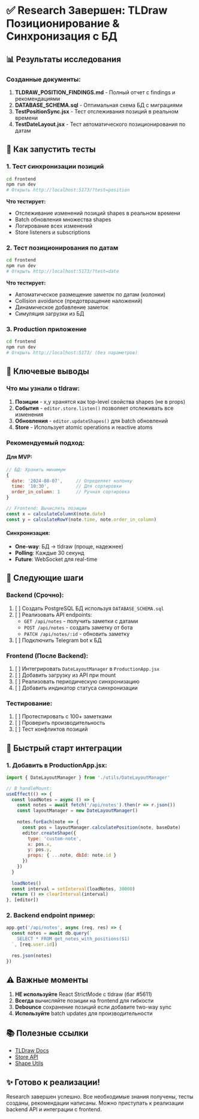 # ✅ Research Завершен: TLDraw Позиционирование & Синхронизация с БД

## 📊 Результаты исследования

### Созданные документы:
1. **TLDRAW_POSITION_FINDINGS.md** - Полный отчет с findings и рекомендациями
2. **DATABASE_SCHEMA.sql** - Оптимальная схема БД с миграциями
3. **TestPositionSync.jsx** - Тест отслеживания позиций в реальном времени
4. **TestDateLayout.jsx** - Тест автоматического позиционирования по датам

## 🚀 Как запустить тесты

### 1. Тест синхронизации позиций
```bash
cd frontend
npm run dev
# Открыть http://localhost:5173/?test=position
```

**Что тестирует:**
- Отслеживание изменений позиций shapes в реальном времени
- Batch обновления множества shapes
- Логирование всех изменений
- Store listeners и subscriptions

### 2. Тест позиционирования по датам
```bash
cd frontend
npm run dev
# Открыть http://localhost:5173/?test=date
```

**Что тестирует:**
- Автоматическое размещение заметок по датам (колонки)
- Collision avoidance (предотвращение наложений)
- Динамическое добавление заметок
- Симуляция загрузки из БД

### 3. Production приложение
```bash
cd frontend
npm run dev
# Открыть http://localhost:5173/ (без параметров)
```

## 🎯 Ключевые выводы

### Что мы узнали о tldraw:
1. **Позиции** - x,y хранятся как top-level свойства shapes (не в props)
2. **События** - `editor.store.listen()` позволяет отслеживать все изменения
3. **Обновления** - `editor.updateShapes()` для batch обновлений
4. **Store** - Использует atomic operations и reactive atoms

### Рекомендуемый подход:

#### Для MVP:
```javascript
// БД: Хранить минимум
{
  date: '2024-08-07',     // Определяет колонку
  time: '10:30',          // Для сортировки
  order_in_column: 1      // Ручная сортировка
}

// Frontend: Вычислять позиции
const x = calculateColumnX(note.date)
const y = calculateRowY(note.time, note.order_in_column)
```

#### Синхронизация:
- **One-way**: БД → tldraw (проще, надежнее)
- **Polling**: Каждые 30 секунд
- **Future**: WebSocket для real-time

## 📝 Следующие шаги

### Backend (Срочно):
1. [ ] Создать PostgreSQL БД используя `DATABASE_SCHEMA.sql`
2. [ ] Реализовать API endpoints:
   - `GET /api/notes` - получить заметки с датами
   - `POST /api/notes` - создать заметку от бота
   - `PATCH /api/notes/:id` - обновить заметку
3. [ ] Подключить Telegram bot к БД

### Frontend (После Backend):
1. [ ] Интегрировать `DateLayoutManager` в `ProductionApp.jsx`
2. [ ] Добавить загрузку из API при mount
3. [ ] Реализовать периодическую синхронизацию
4. [ ] Добавить индикатор статуса синхронизации

### Тестирование:
1. [ ] Протестировать с 100+ заметками
2. [ ] Проверить производительность
3. [ ] Тест конфликтов позиций

## 🔧 Быстрый старт интеграции

### 1. Добавить в ProductionApp.jsx:
```javascript
import { DateLayoutManager } from './utils/DateLayoutManager'

// В handleMount:
useEffect(() => {
  const loadNotes = async () => {
    const notes = await fetch('/api/notes').then(r => r.json())
    const layoutManager = new DateLayoutManager()
    
    notes.forEach(note => {
      const pos = layoutManager.calculatePosition(note, baseDate)
      editor.createShape({
        type: 'custom-note',
        x: pos.x,
        y: pos.y,
        props: { ...note, dbId: note.id }
      })
    })
  }
  
  loadNotes()
  const interval = setInterval(loadNotes, 30000)
  return () => clearInterval(interval)
}, [editor])
```

### 2. Backend endpoint пример:
```javascript
app.get('/api/notes', async (req, res) => {
  const notes = await db.query(`
    SELECT * FROM get_notes_with_positions($1)
  `, [req.user.id])
  
  res.json(notes)
})
```

## ⚠️ Важные моменты

1. **НЕ используйте** React StrictMode с tldraw (баг #5611)
2. **Всегда** вычисляйте позиции на frontend для гибкости
3. **Debounce** сохранение позиций если добавите two-way sync
4. **Используйте** batch updates для производительности

## 📚 Полезные ссылки

- [TLDraw Docs](https://tldraw.dev)
- [Store API](https://tldraw.dev/docs/editor#store)
- [Shape Utils](https://tldraw.dev/docs/shapes)

## ✨ Готово к реализации!

Research завершен успешно. Все необходимые знания получены, тесты созданы, рекомендации написаны. Можно приступать к реализации backend API и интеграции с frontend.